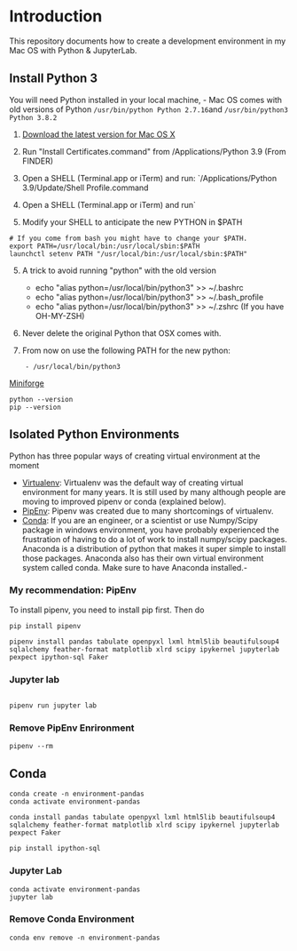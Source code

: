 # Introduction

This repository documents how to create a development environment in my Mac OS with Python & JupyterLab. 

## Install Python 3

You will need Python installed in your local machine, - Mac OS comes with old versions of Python `/usr/bin/python Python 2.7.16`and `/usr/bin/python3 Python 3.8.2`

1) [Download the latest version for Mac OS X](https://www.python.org/downloads/mac-osx/)
2) Run "Install Certificates.command" from /Applications/Python 3.9 (From FINDER)
3) Open a SHELL (Terminal.app or iTerm) and run: `/Applications/Python 3.9/Update/Shell Profile.command
3) Open a SHELL (Terminal.app or iTerm) and run`

4) Modify your SHELL to anticipate the new PYTHON in $PATH

```
# If you come from bash you might have to change your $PATH.
export PATH=/usr/local/bin:/usr/local/sbin:$PATH
launchctl setenv PATH "/usr/local/bin:/usr/local/sbin:$PATH"
```

5) A trick to avoid running "python" with the old version
    - echo "alias python=/usr/local/bin/python3" >> ~/.bashrc
    - echo "alias python=/usr/local/bin/python3" >> ~/.bash_profile
    - echo "alias python=/usr/local/bin/python3" >> ~/.zshrc (If you have OH-MY-ZSH)

6) Never delete the original Python that OSX comes with.

7) From now on use the following PATH for the new python: 
```
    - /usr/local/bin/python3
```

[Miniforge](https://github.com/conda-forge/miniforge)


```
python --version
pip --version
```

## Isolated Python Environments

Python has three popular ways of creating virtual environment at the moment

- [Virtualenv](https://virtualenv.pypa.io/en/latest/): Virtualenv was the default way of creating virtual environment for many years. It is still used by many although people are moving to improved pipenv or conda (explained below).
- [PipEnv](https://pipenv.pypa.io/en/latest/): Pipenv was created due to many shortcomings of virtualenv.
- [Conda](https://docs.conda.io/projects/conda/en/latest/index.html): If you are an engineer, or a scientist or use Numpy/Scipy package in windows environment, you have probably experienced the frustration of having to do a lot of work to install numpy/scipy packages. Anaconda is a distribution of python that makes it super simple to install those packages. Anaconda also has their own virtual environment system called conda. Make sure to have Anaconda installed.- 


### My recommendation: PipEnv

To install pipenv, you need to install pip first. Then do

```
pip install pipenv
```







```
pipenv install pandas tabulate openpyxl lxml html5lib beautifulsoup4 sqlalchemy feather-format matplotlib xlrd scipy ipykernel jupyterlab pexpect ipython-sql Faker
```

### Jupyter lab
```

pipenv run jupyter lab
```

### Remove PipEnv Enrironment

```
pipenv --rm
```

## Conda

```
conda create -n environment-pandas
conda activate environment-pandas

conda install pandas tabulate openpyxl lxml html5lib beautifulsoup4 sqlalchemy feather-format matplotlib xlrd scipy ipykernel jupyterlab pexpect Faker

pip install ipython-sql
```

### Jupyter Lab
```
conda activate environment-pandas
jupyter lab
```


### Remove Conda Environment

````
conda env remove -n environment-pandas
````
